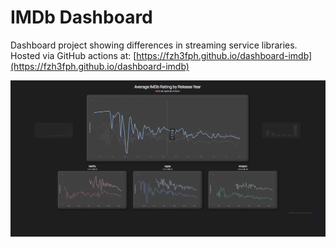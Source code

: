 # IMDb Dashboard

Dashboard project showing differences in streaming service libraries.
Hosted via GitHub actions at: [https://fzh3fph.github.io/dashboard-imdb](https://fzh3fph.github.io/dashboard-imdb)

![example image](./example.png)
